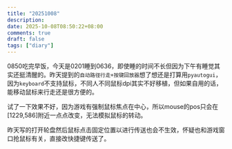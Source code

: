 ```yaml
---
title: "20251008"
description: 
date: 2025-10-08T08:50:22+08:00
comments: true
draft: false
tags: ["diary"]
---
```

0850吃完早饭，今天是0201睡到0636，即使睡的时间不长但因为下午有睡觉其实还挺清醒的。昨天提到的`自动路径行走+按键回放器`想了想还是打算用`pyautogui`，因为`keyboard`不支持鼠标，不同人不同鼠标dpi其实不好移植，但如果自用的话，能移动鼠标来行走还是很方便的。

试了一下效果不好，因为游戏有强制鼠标焦点在中心，所以mouse的pos只会在[1229,586]附近一点点改变，无法模拟鼠标的转动。

昨天写的打开轮盘然后鼠标点击固定位置以进行传送也会不生效，怀疑也和游戏窗口抢鼠标有关，直接改快捷键传送了。
